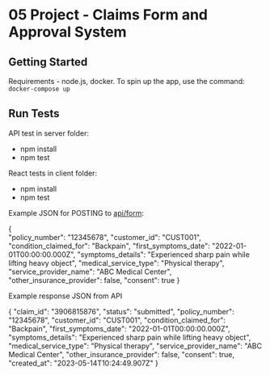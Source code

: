 # 05 Project - Claims Form and Approval System

## Getting Started

Requirements - node.js, docker.
To spin up the app, use the command: `docker-compose up`

## Run Tests
API test in server folder:
- npm install
- npm test

React tests in client folder:
- npm install
- npm test

Example JSON for POSTING to [api/form](http://localhost:5001/api/form):

{		
	"policy_number": "12345678",
	"customer_id": "CUST001",
	"condition_claimed_for": "Backpain",
	"first_symptoms_date": "2022-01-01T00:00:00.000Z",
	"symptoms_details": "Experienced sharp pain while lifting heavy object",
	"medical_service_type": "Physical therapy",
	"service_provider_name": "ABC Medical Center",
	"other_insurance_provider": false,
	"consent": true
}

Example response JSON from API

{
	"claim_id": "3906815876",
	"status": "submitted",
	"policy_number": "12345678",
	"customer_id": "CUST001",
	"condition_claimed_for": "Backpain",
	"first_symptoms_date": "2022-01-01T00:00:00.000Z",
	"symptoms_details": "Experienced sharp pain while lifting heavy object",
	"medical_service_type": "Physical therapy",
	"service_provider_name": "ABC Medical Center",
	"other_insurance_provider": false,
	"consent": true,
	"created_at": "2023-05-14T10:24:49.907Z"
}

